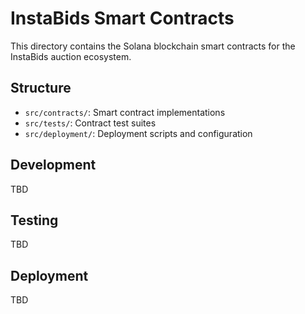 # InstaBids Smart Contracts

This directory contains the Solana blockchain smart contracts for the InstaBids auction ecosystem.

## Structure

- `src/contracts/`: Smart contract implementations
- `src/tests/`: Contract test suites
- `src/deployment/`: Deployment scripts and configuration

## Development

TBD

## Testing

TBD

## Deployment

TBD
